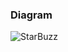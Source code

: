 ### Diagram
![StarBuzz](https://user-images.githubusercontent.com/30439829/150243449-6f622abb-9b80-4a3d-b290-127bf9a4b4d4.png)
